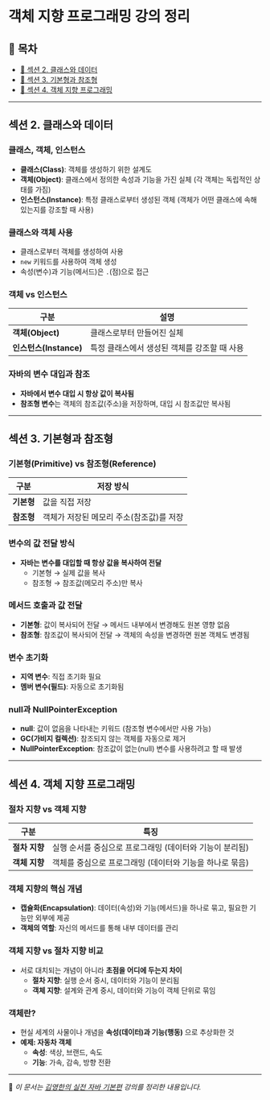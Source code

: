 # 객체 지향 프로그래밍 강의 정리

## 📖 목차
- [📌 섹션 2. 클래스와 데이터](#-섹션-2-클래스와-데이터)
- [📌 섹션 3. 기본형과 참조형](#-섹션-3-기본형과-참조형)
- [📌 섹션 4. 객체 지향 프로그래밍](#-섹션-4-객체-지향-프로그래밍)

---

## 섹션 2. 클래스와 데이터
### 클래스, 객체, 인스턴스
- **클래스(Class)**: 객체를 생성하기 위한 설계도  
- **객체(Object)**: 클래스에서 정의한 속성과 기능을 가진 실체 (각 객체는 독립적인 상태를 가짐)  
- **인스턴스(Instance)**: 특정 클래스로부터 생성된 객체 (객체가 어떤 클래스에 속해 있는지를 강조할 때 사용)  

### 클래스와 객체 사용
- 클래스로부터 객체를 생성하여 사용  
- `new` 키워드를 사용하여 객체 생성  
- 속성(변수)과 기능(메서드)은 `.`(점)으로 접근  

### 객체 vs 인스턴스
| 구분  | 설명 |
|------|------|
| **객체(Object)** | 클래스로부터 만들어진 실체 |
| **인스턴스(Instance)** | 특정 클래스에서 생성된 객체를 강조할 때 사용 |

### 자바의 변수 대입과 참조
- **자바에서 변수 대입 시 항상 값이 복사됨**  
- **참조형 변수**는 객체의 참조값(주소)을 저장하며, 대입 시 참조값만 복사됨  

---

## 섹션 3. 기본형과 참조형
### 기본형(Primitive) vs 참조형(Reference)
| 구분  | 저장 방식 |
|------|------|
| **기본형** | 값을 직접 저장 |
| **참조형** | 객체가 저장된 메모리 주소(참조값)를 저장 |

### 변수의 값 전달 방식
- **자바는 변수를 대입할 때 항상 값을 복사하여 전달**  
  - 기본형 → 실제 값을 복사  
  - 참조형 → 참조값(메모리 주소)만 복사  

### 메서드 호출과 값 전달
- **기본형**: 값이 복사되어 전달 → 메서드 내부에서 변경해도 원본 영향 없음  
- **참조형**: 참조값이 복사되어 전달 → 객체의 속성을 변경하면 원본 객체도 변경됨  

### 변수 초기화
- **지역 변수**: 직접 초기화 필요  
- **멤버 변수(필드)**: 자동으로 초기화됨  

### null과 NullPointerException
- **null**: 값이 없음을 나타내는 키워드 (참조형 변수에서만 사용 가능)  
- **GC(가비지 컬렉션)**: 참조되지 않는 객체를 자동으로 제거  
- **NullPointerException**: 참조값이 없는(null) 변수를 사용하려고 할 때 발생  

---

## 섹션 4. 객체 지향 프로그래밍
### 절차 지향 vs 객체 지향
| 구분  | 특징 |
|------|------|
| **절차 지향** | 실행 순서를 중심으로 프로그래밍 (데이터와 기능이 분리됨) |
| **객체 지향** | 객체를 중심으로 프로그래밍 (데이터와 기능을 하나로 묶음) |

### 객체 지향의 핵심 개념
- **캡슐화(Encapsulation)**: 데이터(속성)와 기능(메서드)을 하나로 묶고, 필요한 기능만 외부에 제공  
- **객체의 역할**: 자신의 메서드를 통해 내부 데이터를 관리  

### 객체 지향 vs 절차 지향 비교
- 서로 대치되는 개념이 아니라 **초점을 어디에 두는지 차이**  
  - **절차 지향**: 실행 순서 중시, 데이터와 기능이 분리됨  
  - **객체 지향**: 설계와 관계 중시, 데이터와 기능이 객체 단위로 묶임  

### 객체란?
- 현실 세계의 사물이나 개념을 **속성(데이터)과 기능(행동)** 으로 추상화한 것  
- **예제: 자동차 객체**  
  - **속성**: 색상, 브랜드, 속도  
  - **기능**: 가속, 감속, 방향 전환  

---

📌 _이 문서는 [김영한의 실전 자바 기본편](https://www.inflearn.com/course/%EA%B9%80%EC%98%81%ED%95%9C%EC%9D%98-%EC%8B%A4%EC%A0%84-%EC%9E%90%EB%B0%94-%EA%B8%B0%EB%B3%B8%ED%8E%B8/dashboard) 강의를 정리한 내용입니다._
